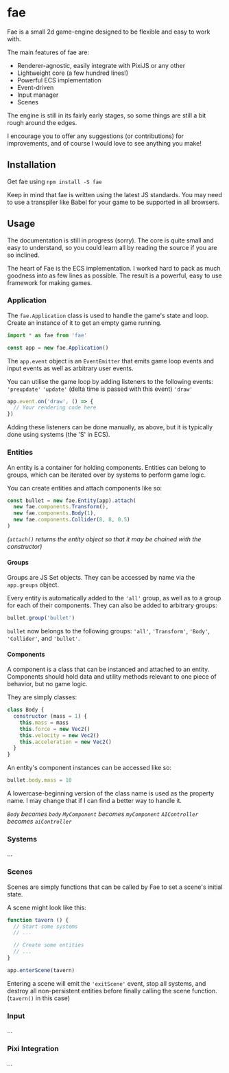 # fae
Fae is a small 2d game-engine designed to be flexible and easy to work with.

The main features of fae are:

- Renderer-agnostic, easily integrate with PixiJS or any other
- Lightweight core (a few hundred lines!)
- Powerful ECS implementation
- Event-driven
- Input manager
- Scenes

The engine is still in its fairly early stages, so some things are still a bit rough around the edges.

I encourage you to offer any suggestions (or contributions) for improvements, and of course I would love to see anything you make!

## Installation
Get fae using `npm install -S fae`

Keep in mind that fae is written using the latest JS standards. You may need to use a transpiler like Babel for your game to be supported in all browsers.

## Usage
The documentation is still in progress (sorry). The core is quite small and easy to understand, so you could learn all by reading the source if you are so inclined.

The heart of Fae is the ECS implementation. I worked hard to pack as much goodness into as few lines as possible. The result is a powerful, easy to use framework for making games.

### Application
The `fae.Application` class is used to handle the game's state and loop. Create an instance of it to get an empty game running.

```javascript
import * as fae from 'fae'

const app = new fae.Application()
```

The `app.event` object is an `EventEmitter` that emits game loop events and input events as well as arbitrary user events.

You can utilise the game loop by adding listeners to the following events:
`'preupdate'`
`'update'` (delta time is passed with this event)
`'draw'`

```javascript
app.event.on('draw', () => {
  // Your rendering code here
})
```

Adding these listeners can be done manually, as above, but it is typically done using systems (the 'S' in ECS).

### Entities
An entity is a container for holding components. Entities can belong to groups, which can be iterated over by systems to perform game logic.

You can create entities and attach components like so:
```javascript
const bullet = new fae.Entity(app).attach(
  new fae.components.Transform(),
  new fae.components.Body(1),
  new fae.components.Collider(8, 8, 0.5)
)
```
*(`attach()` returns the entity object so that it may be chained with the constructor)*

#### Groups
Groups are JS Set objects. They can be accessed by name via the `app.groups` object.

Every entity is automatically added to the `'all'` group, as well as to a group for each of their components. They can also be added to arbitrary groups:
```javascript
bullet.group('bullet')
```

`bullet` now belongs to the following groups: `'all'`, `'Transform'`, `'Body'`, `'Collider'`, and `'bullet'`.

#### Components
A component is a class that can be instanced and attached to an entity. Components should hold data and utility methods relevant to one piece of behavior, but no game logic.

They are simply classes:
```javascript
class Body {
  constructor (mass = 1) {
    this.mass = mass
    this.force = new Vec2()
    this.velocity = new Vec2()
    this.acceleration = new Vec2()
  }
}
```

An entity's component instances can be accessed like so:
```javascript
bullet.body.mass = 10
```
A lowercase-beginning version of the class name is used as the property name. I may change that if I can find a better way to handle it.

*`Body` becomes `body`
`MyComponent` becomes `myComponent`
`AIController` becomes `aiController`*

### Systems
...

### Scenes
Scenes are simply functions that can be called by Fae to set a scene's initial state.

A scene might look like this:
```javascript
function tavern () {
  // Start some systems
  // ...

  // Create some entities
  // ...
}

app.enterScene(tavern)
```

Entering a scene will emit the `'exitScene'` event, stop all systems, and destroy all non-persistent entities before finally calling the scene function. (`tavern()` in this case)

### Input
...

### Pixi Integration
...
